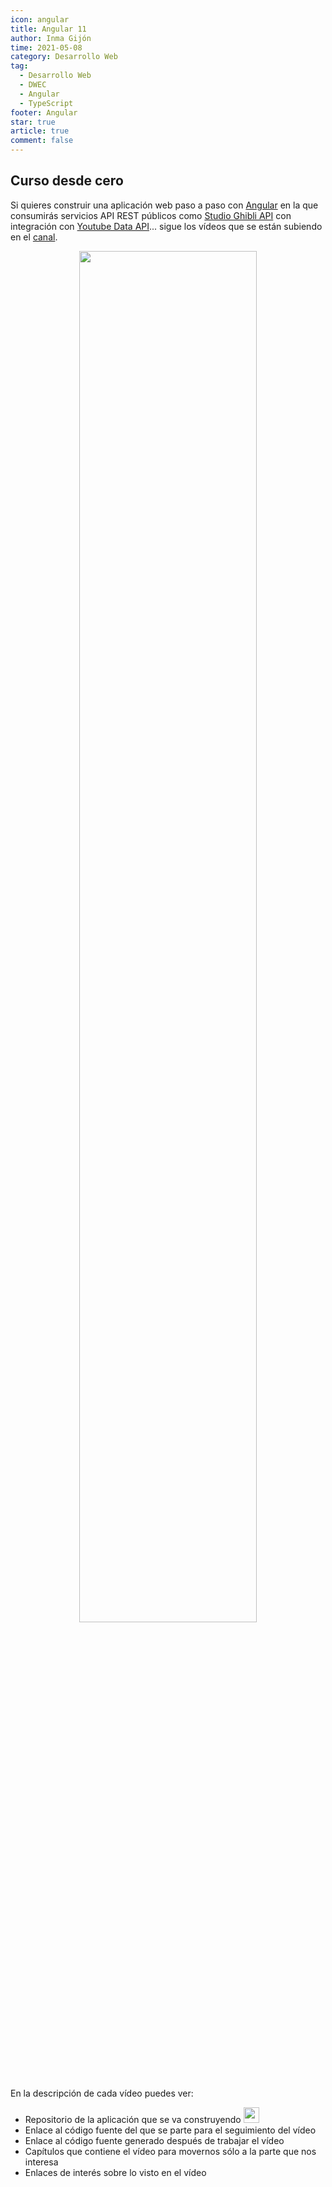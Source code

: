 ```yaml
---
icon: angular
title: Angular 11
author: Inma Gijón
time: 2021-05-08
category: Desarrollo Web
tag:
  - Desarrollo Web
  - DWEC
  - Angular
  - TypeScript
footer: Angular
star: true
article: true
comment: false
---
```


## Curso desde cero

Si quieres construir una aplicación web paso a paso con [Angular](https://angular.io/) en la que consumirás servicios API REST públicos como [Studio Ghibli API](https://ghibliapi.herokuapp.com/) con integración con [Youtube Data API](https://developers.google.com/youtube/v3)... sigue los vídeos que se están subiendo en el [canal](https://www.youtube.com/playlist?list=PLKBxfVADNf1UJS3RcK0QVk3_CIKgYeDIl).

<p style="text-align:center;">
  <img src="/assets/img/desarrollo/angular.png" width=75%/>
</p>

<!-- more -->

En la descripción de cada vídeo puedes ver:

- Repositorio de la aplicación que se va construyendo
  <a href="https://github.com/igijon/ghibli_angular_app" target="_blank"><img src="/assets/icon/github-logo.png" width="25px"/></a>
- Enlace al código fuente del que se parte para el seguimiento del vídeo
- Enlace al código fuente generado después de trabajar el vídeo
- Capítulos que contiene el vídeo para movernos sólo a la parte que nos interesa
- Enlaces de interés sobre lo visto en el vídeo
